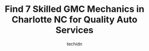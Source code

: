 ---
layout: ampstory
image: https://images.unsplash.com/photo-1626302592077-206bbcf450ae?ixlib=rb-4.0.3&ixid=MnwxMjA3fDB8MHxwaG90by1wYWdlfHx8fGVufDB8fHx8&auto=format&fit=crop&w=640&h=853&q=80
author: techidn
featured: false
description: Trust your vehicles maintenance and repairs to the 7 best GMC Mechanic in Charlotte NC, USA. With their extensive experience, cutting-edge technology, and commitment to customer satisfactio
title: Find 7 Skilled GMC Mechanics in Charlotte NC for Quality Auto Services
cover:
   title: Find 7 Skilled GMC Mechanics in Charlotte NC for Quality Auto Services
   subtitle: Rickpate
   background: https://images.unsplash.com/photo-1626302592077-206bbcf450ae?ixlib=rb-4.0.3&ixid=MnwxMjA3fDB8MHxwaG90by1wYWdlfHx8fGVufDB8fHx8&auto=format&fit=crop&w=640&h=853&q=80

pages: 
 - layout: thirds
   top: <h1>#1 Comptons Automotive</h1>
   bottom: "<p>This is my go to place for EVERYTHING auto repairs.  Im so grateful and thankful for the workers at Comptons Automotive Inc.  When I bought a used 2001 Cadillac DeV</p>"
   background: https://www.knot35.com/toplist/wp-content/uploads/2023/06/best-gmc-mechanic-1-in-charlotte-nc-1685837925.jpeg
   backgroundblur: true
 - layout: thirds
   top: <h1>#2 ALMAR Auto Repair</h1>
   bottom: "<p>4127 South Blvd, Charlotte, NC 28209, United States</p>"
   background: https://www.knot35.com/toplist/wp-content/uploads/2023/06/best-gmc-mechanic-2-in-charlotte-nc-1685837926.jpeg
   cta:
      link: https://www.knot35.com/toplist/find-7-skilled-gmc-mechanics-in-charlotte-nc-for-quality-auto-services/
      text: Find 7 Skilled GMC Mechanics in Charlotte NC for Quality Auto Services
 - layout: thirds
   top: <h1>#3 Leos Auto Care</h1>
   bottom: "<p>8911 Nations Ford Rd, Charlotte, NC 28217, United States</p>"
   background: https://www.knot35.com/toplist/wp-content/uploads/2023/06/best-gmc-mechanic-3-in-charlotte-nc-1685837926.jpeg
   cta:
      link: https://www.knot35.com/toplist/find-7-skilled-gmc-mechanics-in-charlotte-nc-for-quality-auto-services/
      text: Find 7 Skilled GMC Mechanics in Charlotte NC for Quality Auto Services
 - layout: thirds
   top: <h1>#4 King Auto Repair</h1>
   bottom: "<p>3129 The Plaza, Charlotte, NC 28205, United States</p>"
   background: https://images.unsplash.com/photo-1484589065579-248aad0d8b13?ixlib=rb-4.0.3&ixid=MnwxMjA3fDB8MHxwaG90by1wYWdlfHx8fGVufDB8fHx8&auto=format&fit=crop&w=640&h=853&q=80
   cta:
      link: https://www.knot35.com/toplist/find-7-skilled-gmc-mechanics-in-charlotte-nc-for-quality-auto-services/
      text: Find 7 Skilled GMC Mechanics in Charlotte NC for Quality Auto Services
 - layout: thirds
   top: <h1>#5 CMD Automotive</h1>
   bottom: "<p>2914 Griffith St, Charlotte, NC 28203, United States</p>"
   background: https://images.unsplash.com/photo-1613843873231-1447db182f97?ixlib=rb-4.0.3&ixid=MnwxMjA3fDB8MHxwaG90by1wYWdlfHx8fGVufDB8fHx8&auto=format&fit=crop&w=640&h=853&q=80
   cta:
      link: https://www.knot35.com/toplist/find-7-skilled-gmc-mechanics-in-charlotte-nc-for-quality-auto-services/
      text: Find 7 Skilled GMC Mechanics in Charlotte NC for Quality Auto Services
 - layout: thirds
   top: <h1>#6 Mecklenburg Automotive & Collision Center</h1>
   bottom: "<p>3227 Wilkinson Blvd, Charlotte, NC 28208, United States</p>"
   background: https://images.unsplash.com/photo-1527066579998-dbbae57f45ce?ixlib=rb-4.0.3&ixid=MnwxMjA3fDB8MHxwaG90by1wYWdlfHx8fGVufDB8fHx8&auto=format&fit=crop&w=640&h=853&q=80
   cta:
      link: https://www.knot35.com/toplist/find-7-skilled-gmc-mechanics-in-charlotte-nc-for-quality-auto-services/
      text: Find 7 Skilled GMC Mechanics in Charlotte NC for Quality Auto Services
 - layout: thirds
   top: <h1>#7 TECH AUTOMOTIVE REPAIR, LLC</h1>
   bottom: "<p>7608 Grier Rd, Charlotte, NC 28213, United States</p>"
   background: https://images.unsplash.com/photo-1552083974-186346191183?ixlib=rb-4.0.3&ixid=MnwxMjA3fDB8MHxwaG90by1wYWdlfHx8fGVufDB8fHx8&auto=format&fit=crop&w=640&h=853&q=80
   cta:
      link: https://www.knot35.com/toplist/find-7-skilled-gmc-mechanics-in-charlotte-nc-for-quality-auto-services/
      text: Find 7 Skilled GMC Mechanics in Charlotte NC for Quality Auto Services
 - layout: thirds
   middle: Continue reading...
   background: https://images.unsplash.com/photo-1518640467707-6811f4a6ab73?ixlib=rb-4.0.3&ixid=MnwxMjA3fDB8MHxwaG90by1wYWdlfHx8fGVufDB8fHx8&auto=format&fit=crop&w=640&h=853&q=80
   cta:
      link: https://www.knot35.com/toplist/find-7-skilled-gmc-mechanics-in-charlotte-nc-for-quality-auto-services/
      text: Find 7 Skilled GMC Mechanics in Charlotte NC for Quality Auto Services
      
---